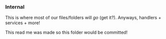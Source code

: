 ### Internal

This is where most of our files/folders will _go_ (get it?). Anyways, handlers + services + more!

This read me was made so this folder would be committed!
